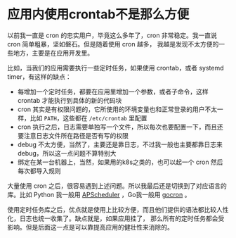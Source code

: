 # 应用内使用crontab不是那么方便

以前我一直是 cron 的忠实用户，毕竟这么多年了，cron 非常稳定。我一直说 cron 简单粗暴，坚如磐石。但是随着使用 cron 越多，
我越是发现不太方便的一些地方，主要是在应用开发里。

比如，当我们的应用需要执行一些定时任务，如果使用 crontab，或者 systemd timer，有这样的缺点：

- 每增加一个定时任务，都要在应用里增加一个参数，或者子命令，这样 crontab 才能执行到具体的新的代码块
- cron 其实是有权限问题的，它所使用的环境变量也和正常登录的用户不太一样，比如 `PATH`，这些都在 `/etc/crontab` 里配置
- cron 执行之后，日志需要单独写一个文件，所以每次也要配置一下，而且还要注意日志文件所在路径是否有写的权限
- debug 不太方便，当然了，主要还是靠日志，不过我一般也主要都靠日志来debug，所以这一点问题不算特别大
- 绑定在某一台机器上，当然，如果用的k8s之类的，也可以起一个 cron 然后每次都导入规则

大量使用 cron 之后，很容易遇到上述问题。所以我最后还是切换到了对应语言的库。比如 Python 我一般用
[APScheduler](https://github.com/agronholm/apscheduler) ，Go我一般用 [gocron](https://github.com/go-co-op/gocron) 。

使用定时任务库之后，优点就是使用上比较方便，而且他们提供的语法都比较人性化，日志也统一收集了。缺点就是，如果应用挂了，
那么所有的定时任务都会受影响。但是后面这一点是可以靠提高应用的健壮性来消除的。
